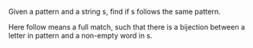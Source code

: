 Given a pattern and a string s, find if s follows the same pattern.

Here follow means a full match, such that there is a bijection between a letter in pattern and a non-empty word in s.
